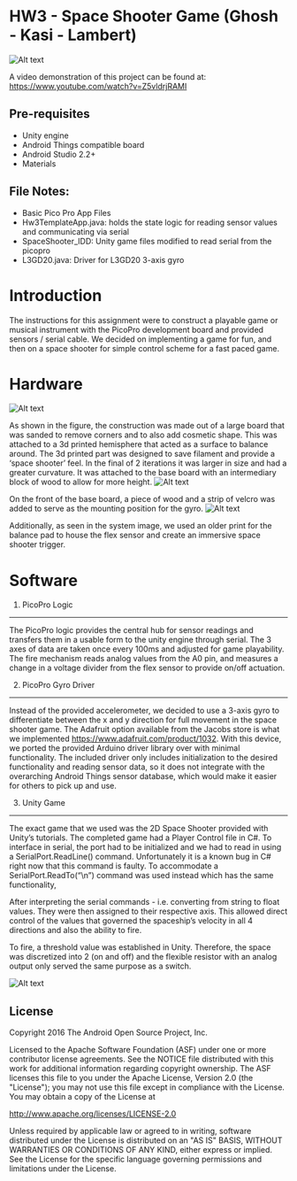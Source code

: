 HW3 - Space Shooter Game (Ghosh - Kasi - Lambert)
=====================================
![Alt text](/Photos/system_image1.JPG?raw=true "Optional Title")

A video demonstration of this project can be found at: https://www.youtube.com/watch?v=Z5vldrjRAMI

Pre-requisites
--------------
- Unity engine
- Android Things compatible board
- Android Studio 2.2+
- Materials 

File Notes:
-----------
- Basic Pico Pro App Files
- Hw3TemplateApp.java: holds the state logic for reading sensor values and communicating via serial
- SpaceShooter_IDD: Unity game files modified to read serial from the picopro
- L3GD20.java: Driver for L3GD20 3-axis gyro

Introduction
============

The instructions for this assignment were to construct a playable game or musical instrument with the PicoPro development board and provided sensors / serial cable. We decided on implementing a game for fun, and then on a space shooter for simple control scheme for a fast paced game.

Hardware
========
![Alt text](/Photos/balance_board1.jpg?raw=true "Optional Title")

As shown in the figure, the construction was made out of a large board that was sanded to remove corners and to also add cosmetic shape. This was attached to a 3d printed hemisphere that acted as a surface to balance around. The 3d printed part was designed to save filament and provide a ‘space shooter’ feel. In the final of 2 iterations it was larger in size and had a greater curvature. It was attached to the base board with an intermediary block of wood to allow for more height.
![Alt text](/Photos/balance_board2.JPG?raw=true "Optional Title")

On the front of the base board, a piece of wood and a strip of velcro was added to serve as the mounting position for the gyro.
![Alt text](/Photos/flex_fire1.JPG?raw=true "Optional Title")

Additionally, as seen in the system image, we used an older print for the balance pad to house the flex sensor and create an immersive space shooter trigger.

Software
=======

1. PicoPro Logic
----------------
The PicoPro logic provides the central hub for sensor readings and transfers them in a usable form to the unity engine through serial. The 3 axes of data are taken once every 100ms and adjusted for game playability. The fire mechanism reads analog values from the A0 pin, and measures a change in a voltage divider from the flex sensor to provide on/off actuation.

2. PicoPro Gyro Driver
----------------------
Instead of the provided accelerometer, we decided to use a 3-axis gyro to differentiate between the x and y direction for full movement in the space shooter game. The Adafruit option available from the Jacobs store is what we implemented https://www.adafruit.com/product/1032. With this device, we ported the provided Arduino driver library over with minimal functionality. The included driver only includes initialization to the desired functionality and reading sensor data, so it does not integrate with the overarching Android Things sensor database, which would make it easier for others to pick up and use. 


3. Unity Game
-------------

The exact game that we used was the 2D Space Shooter provided with Unity’s tutorials. The completed game had a Player Control file in C#. To interface in serial, the port had to be initialized and we had to read in using a SerialPort.ReadLine() command. Unfortunately it is a known bug in C# right now that this command is faulty. To accommodate a SerialPort.ReadTo(“\n”) command was used instead which has the same functionality,

After interpreting the serial commands - i.e. converting from string to float values. They were then assigned to their respective axis. This allowed direct control of the values that governed the spaceship’s velocity in all 4 directions and also the ability to fire. 

To fire, a threshold value was established in Unity. Therefore, the space was discretized into 2 (on and off) and the flexible resistor with an analog output only served the same purpose as a switch.

![Alt text](/Photos/game_image1.PNG?raw=true "Optional Title")


License
-------

Copyright 2016 The Android Open Source Project, Inc.

Licensed to the Apache Software Foundation (ASF) under one or more contributor
license agreements.  See the NOTICE file distributed with this work for
additional information regarding copyright ownership.  The ASF licenses this
file to you under the Apache License, Version 2.0 (the "License"); you may not
use this file except in compliance with the License.  You may obtain a copy of
the License at

  http://www.apache.org/licenses/LICENSE-2.0

Unless required by applicable law or agreed to in writing, software
distributed under the License is distributed on an "AS IS" BASIS, WITHOUT
WARRANTIES OR CONDITIONS OF ANY KIND, either express or implied.  See the
License for the specific language governing permissions and limitations under
the License.




